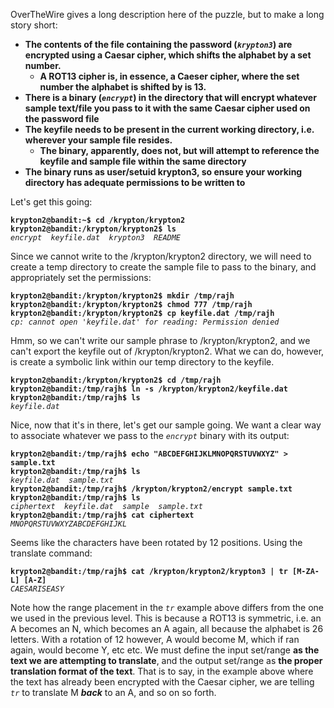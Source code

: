 OverTheWire gives a long description here of the puzzle, but to make a long story short: 

* **The contents of the file containing the password (*`krypton3`*) are encrypted using a Caesar cipher, which shifts the alphabet by a set number.** 
  * **A ROT13 cipher is, in essence, a Caeser cipher, where the set number the alphabet is shifted by is 13.**
* **There is a binary (*`encrypt`*) in the directory that will encrypt whatever sample text/file you pass to it with the same Caesar cipher used on the password file**
* **The keyfile needs to be present in the current working directory, i.e. wherever your sample file resides.** 
  * **The binary, apparently, does not, but will attempt to reference the keyfile and sample file within the same directory**
* **The binary runs as user/setuid krypton3, so ensure your working directory has adequate permissions to be written to**

Let's get this going: 

**`krypton2@bandit:~$ cd /krypton/krypton2`**  
**`krypton2@bandit:/krypton/krypton2$ ls`**  
*`encrypt  keyfile.dat  krypton3  README`*  

Since we cannot write to the /krypton/krypton2 directory, we will need to create a temp directory to create the sample file to pass to the binary, and appropriately set the permissions:

**`krypton2@bandit:/krypton/krypton2$ mkdir /tmp/rajh`**  
**`krypton2@bandit:/krypton/krypton2$ chmod 777 /tmp/rajh`**  
**`krypton2@bandit:/krypton/krypton2$ cp keyfile.dat /tmp/rajh `**  
*`cp: cannot open 'keyfile.dat' for reading: Permission denied`*

Hmm, so we can't write our sample phrase to /krypton/krypton2, and we can't export the keyfile out of /krypton/krypton2. What we can do, however, is create a symbolic link within our temp directory to the keyfile. 

**`krypton2@bandit:/krypton/krypton2$ cd /tmp/rajh`**  
**`krypton2@bandit:/tmp/rajh$ ln -s /krypton/krypton2/keyfile.dat`**  
**`krypton2@bandit:/tmp/rajh$ ls`**  
*`keyfile.dat`*

Nice, now that it's in there, let's get our sample going. We want a clear way to associate whatever we pass to the *`encrypt`* binary with its output:

**`krypton2@bandit:/tmp/rajh$ echo "ABCDEFGHIJKLMNOPQRSTUVWXYZ" > sample.txt`**  
**`krypton2@bandit:/tmp/rajh$ ls`**  
*`keyfile.dat  sample.txt`*  
**`krypton2@bandit:/tmp/rajh$ /krypton/krypton2/encrypt sample.txt`**  
**`krypton2@bandit:/tmp/rajh$ ls`**  
*`ciphertext  keyfile.dat  sample  sample.txt`*  
**`krypton2@bandit:/tmp/rajh$ cat ciphertext`**  
*`MNOPQRSTUVWXYZABCDEFGHIJKL`*  

Seems like the characters have been rotated by 12 positions. Using the translate command: 

**`krypton2@bandit:/tmp/rajh$ cat /krypton/krypton2/krypton3 | tr [M-ZA-L] [A-Z]`**  
*`CAESARISEASY`*

Note how the range placement in the *`tr`* example above differs from the one we used in the previous level. This is because a ROT13 is symmetric, i.e. an A becomes an N, which becomes an A again, all because the alphabet is 26 letters. With a rotation of 12 however, A would become M, which if ran again, would become Y, etc etc. We must define the input set/range **as the text we are attempting to translate**, and the output set/range as **the proper translation format of the text**. That is to say, in the example above where the text has already been encrypted with the Caesar cipher, we are telling *`tr`* to translate M ***back*** to an A, and so on so forth.
